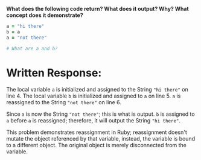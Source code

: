**What does the following code return? What does it output? Why? What concept does it demonstrate?**

```ruby
a = "hi there"
b = a
a = "not there"

# What are a and b?
```
# Written Response:

The local variable `a` is initialized and assigned to the String `"hi there"` on line 4. The local variable `b` is initialized and assigned to `a` on line 5. `a` is reassigned to the String `"not there"` on line 6.

Since `a` is now the String `"not there"`; this is what is output. `b` is assigned to `a` before `a` is reassigned; therefore, it will output the String `"hi there"`.

This problem demonstrates reassignment in Ruby; reassignment doesn't mutate the object referenced by that variable, instead, the variable is bound to a different object. The original object is merely disconnected from the variable.



